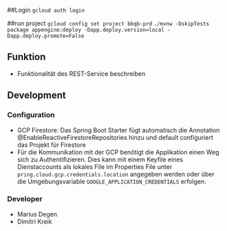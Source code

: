##Login
`gcloud auth login`

##run project
`gcloud config set project bbqb-prd`
`./mvnw -DskipTests package appengine:deploy -Dapp.deploy.version=local -Dapp.deploy.promote=False`

## Funktion
- Funktionalität des REST-Service beschreiben

## Development
### Configuration
- GCP Firestore: Das Spring Boot Starter fügt automatisch die Annotation @EnableReactiveFirestoreRepositories hinzu und default configuriert das Projekt für Firestore
- Für die Kommunikation mit der GCP benötigt die Applikation einen Weg sich zu Authentifizieren. Dies kann mit einem Keyfile eines Dienstaccounts als lokales File im Properties File unter `pring.cloud.gcp.credentials.location` angegeben werden oder über die Umgebungsvariable `GOOGLE_APPLICATION_CREDENTIALS` erfolgen.

### Developer
- Marius Degen
- Dimitri Kreik